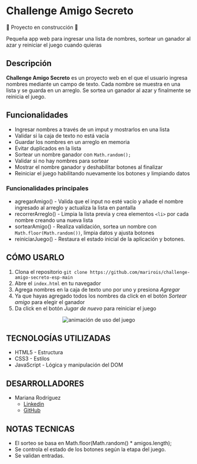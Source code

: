 # Challenge Amigo Secreto

:construction: Proyecto en construcción :construction:

Pequeña app web para ingresar una lista de nombres, sortear un ganador al azar y reiniciar el juego cuando quieras


## Descripción
**Challenge Amigo Secreto** es un proyecto web en el que el usuario ingresa nombres mediante un campo de texto. Cada nombre se muestra en una lista y se guarda en un arreglo. Se sortea un ganador al azar y finalmente se reinicia el juego.

## Funcionalidades 
* Ingresar nombres a través de un imput y mostrarlos en una lista
* Validar si la caja de texto no está vacía
* Guardar los nombres en un arreglo en memoria
* Evitar duplicados en la lista
* Sortear un nombre ganador con ``Math.random();``
* Validar si no hay nombres para sortear
* Mostrar el nombre ganador y deshabilitar botones al finalizar
* Reiniciar el juego habilitando nuevamente los botones y limpiando datos

### Funcionalidades principales
* agregarAmigo() - Valida que el input no esté vacío y añade el nombre ingresado al arreglo y actualiza la lista en pantalla
* recorrerArreglo() - Limpia la lista previa y crea elementos ``<li>`` por cada nombre creando una nueva lista
* sortearAmigo() - Realiza validación, sortea un nombre con ``Math.floor(Math.random())``, limpia datos y ajusta botones
* reiniciarJuego() - Restaura el estado inicial de la aplicación y botones.

## CÓMO USARLO
1. Clona el repositorio 
    ``git clone https://github.com/marirois/challenge-amigo-secreto-esp-main``
2. Abre el ``index.html`` en tu navegador
3. Agrega nombres en la caja de texto uno por uno y presiona *Agregar*
4. Ya que hayas agregado todos los nombres da click en el botón *Sortear amigo* para elegir el ganador
5. Da click en el botón *Jugar de nuevo* para reiniciar el juego

<div align="center">
       <img src="[URL_DE_LA_IMAGEN](https://github.com/marirois/challenge-amigo-secreto-esp-main/blob/8bc5e7794cfd64d7fbd43bcbba65b84d5140b25f/assets/grabacion-amigo-secreto.gif)" alt="animación de uso del juego">
</div>

## TECNOLOGÍAS UTILIZADAS
* HTML5 - Estructura
* CSS3 - Estilos
* JavaScript - Lógica y manipulación del DOM

## DESARROLLADORES
* Mariana Rodríguez
  * [Linkedin](https://www.linkedin.com/in/mariana-rodr%C3%ADguez-b19b0048/)
  * [GitHub](https://github.com/marirois)

## NOTAS TECNICAS
* El sorteo se basa en Math.floor(Math.random() * amigos.length);
* Se controla el estado de los botones según la etapa del juego.
* Se validan entradas.
